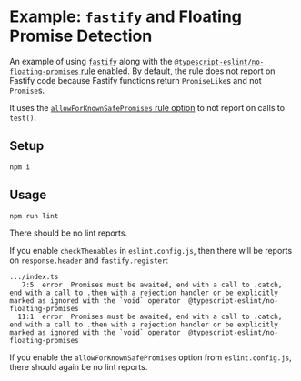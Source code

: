 # Example: `fastify` and Floating Promise Detection

An example of using [`fastify`](https://nodejs.org/api/test.html) along with the [`@typescript-eslint/no-floating-promises` rule](https://typescript-eslint.io/rules/no-floating-promises) enabled.
By default, the rule does not report on Fastify code because Fastify functions return `PromiseLike`s and not `Promise`s.

It uses the [`allowForKnownSafePromises` rule option](https://typescript-eslint.io/rules/no-floating-promises/#allowforknownsafepromises) to not report on calls to `test()`.

## Setup

```shell
npm i
```

## Usage

```shell
npm run lint
```

There should be no lint reports.

If you enable `checkThenables` in `eslint.config.js`, then there will be reports on `response.header` and `fastify.register`:

```plaintext
.../index.ts
   7:5  error  Promises must be awaited, end with a call to .catch, end with a call to .then with a rejection handler or be explicitly marked as ignored with the `void` operator  @typescript-eslint/no-floating-promises
  11:1  error  Promises must be awaited, end with a call to .catch, end with a call to .then with a rejection handler or be explicitly marked as ignored with the `void` operator  @typescript-eslint/no-floating-promises
```

If you enable the `allowForKnownSafePromises` option from `eslint.config.js`, there should again be no lint reports.
